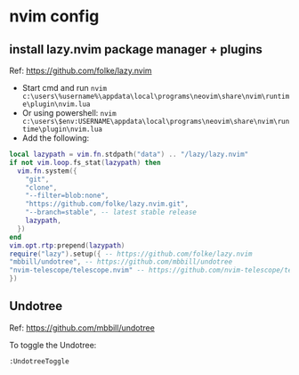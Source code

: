 # nvim config

## install lazy.nvim package manager + plugins

Ref: https://github.com/folke/lazy.nvim

- Start cmd and run `nvim c:\users\%username%\appdata\local\programs\neovim\share\nvim\runtime\plugin\nvim.lua`
- Or using powershell: `nvim c:\users\$env:USERNAME\appdata\local\programs\neovim\share\nvim\runtime\plugin\nvim.lua`
- Add the following:

```lua
local lazypath = vim.fn.stdpath("data") .. "/lazy/lazy.nvim"
if not vim.loop.fs_stat(lazypath) then
  vim.fn.system({
    "git",
    "clone",
    "--filter=blob:none",
    "https://github.com/folke/lazy.nvim.git",
    "--branch=stable", -- latest stable release
    lazypath,
  })
end
vim.opt.rtp:prepend(lazypath)
require("lazy").setup({ -- https://github.com/folke/lazy.nvim
"mbbill/undotree", -- https://github.com/mbbill/undotree
"nvim-telescope/telescope.nvim" -- https://github.com/nvim-telescope/telescope.nvim
})
```

## Undotree

Ref: https://github.com/mbbill/undotree

To toggle the Undotree:

```bash
:UndotreeToggle
```


